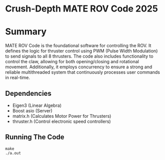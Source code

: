 # Crush-Depth MATE ROV Code 2025
# Summary
MATE ROV Code is the foundational software for controlling the ROV. It defines the logic for thruster control using PWM (Pulse Width Modulation) to send signals to all 8 thrusters. The code also includes functionality to control the claw, allowing for both opening/closing and rotational movement. Additionally, it employs concurrency to ensure a strong and reliable multithreaded system that continuously processes user commands in real-time.
## Dependencies
- Eigen3 (Linear Algebra)
- Boost asio (Server)
- matrix.h (Calculates Motor Power for Thrusters)
- thruster.h (Control electronic speed controllers)
## Running The Code
```
make
./a.out
```
